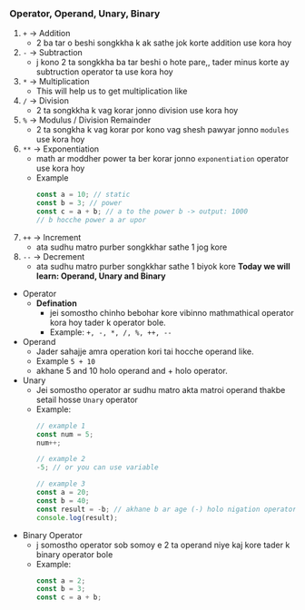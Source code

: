 ### Operator, Operand, Unary, Binary
1. `+` -> Addition
    - 2 ba tar o beshi songkkha k ak sathe jok korte addition use kora hoy
2. `-` -> Subtraction
    - j kono 2 ta songkkha ba tar beshi o hote pare,, tader minus korte ay subtruction operator ta use kora hoy
3. `*` -> Multiplication
    - This will help us to get multiplication like 
4. `/` -> Division
    - 2 ta songkkha k vag korar jonno division use kora hoy
5. `%` -> Modulus / Division Remainder
    - 2 ta songkha k vag korar por kono vag shesh pawyar jonno `modules` use kora hoy
6. `**` -> Exponentiation 
    - math ar moddher power ta ber korar jonno `exponentiation` operator use kora hoy
    - Example
        ```js
        const a = 10; // static
        const b = 3; // power
        const c = a + b; // a to the power b -> output: 1000
        // b hocche power a ar upor
        ```
7. `++` -> Increment
    - ata sudhu matro purber songkkhar sathe 1 jog kore
8. `--` -> Decrement
    - ata sudhu matro purber songkkhar sathe 1 biyok kore
**Today we will learn: Operand, Unary and Binary**
- Operator
    - **Defination**
        - jei somostho chinho bebohar kore vibinno mathmathical operator kora hoy tader k operator bole.
        - Example: 
            `+, -, *, /, %, ++, --`
- Operand
    - Jader sahajje amra operation kori tai hocche operand like.
    - Example
        `5 + 10`
    - akhane 5 and 10 holo operand and + holo operator.
- Unary
    - Jei somostho operator ar sudhu matro akta matroi operand thakbe setail hosse `Unary` operator
    - Example:
        ```js
        // example 1
        const num = 5;
        num++;

        // example 2
        -5; // or you can use variable

        // example 3
        const a = 20;
        const b = 40;
        const result = -b; // akhane b ar age (-) holo nigation operator
        console.log(result);
        ```
- Binary Operator
    - j somostho operator sob somoy e 2 ta operand niye kaj kore tader k binary operator bole
    - Example:
        ```js
        const a = 2;
        const b = 3;
        const c = a + b;
        ```